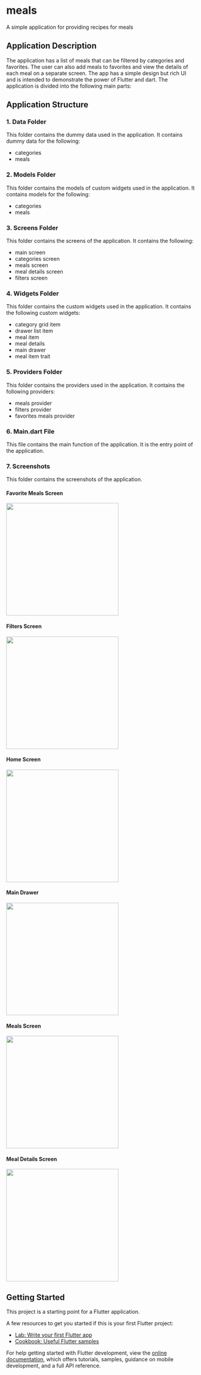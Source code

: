# meals

A simple application for providing recipes for meals

## Application Description
The application has a list of meals that can be filtered by categories and favorites. 
The user can also add meals to favorites and view the details of each meal on a separate screen.
The app has a simple design but rich UI and is intended to demonstrate the power of Flutter and dart.
The application is divided into the following main parts:

## Application Structure
### 1. Data Folder
This folder contains the dummy data used in the application.
It contains dummy data for the following:
- categories
- meals

### 2. Models Folder
This folder contains the models of custom widgets used in the application.
It contains models for the following:
- categories
- meals 

### 3. Screens Folder
This folder contains the screens of the application.
It contains the following:
- main screen
- categories screen
- meals screen
- meal details screen
- filters screen

### 4. Widgets Folder
This folder contains the custom widgets used in the application.
It contains the following custom widgets:
- category grid item
- drawer list item
- meal item
- meal details
- main drawer
- meal item trait

### 5. Providers Folder
This folder contains the providers used in the application.
It contains the following providers:
- meals provider
- filters provider
- favorites meals provider

### 6. Main.dart File
This file contains the main function of the application.
It is the entry point of the application.

### 7. Screenshots
This folder contains the screenshots of the application.

#### Favorite Meals Screen
<img src="screenshots/favourites_screen.png" width="300" height=auto/>

#### Filters Screen
<img src="screenshots/filters_screen.png" width="300" height=auto/>

#### Home Screen
<img src="screenshots/home_screen.png" width="300" height=auto/>

#### Main Drawer
<img src="screenshots/main_drawer.png" width="300" height=auto/>

#### Meals Screen
<img src="screenshots/meals_screen.png" width="300" height=auto/>

#### Meal Details Screen
<img src="screenshots/meal_details_screen.png" width="300" height=auto/>



## Getting Started

This project is a starting point for a Flutter application.

A few resources to get you started if this is your first Flutter project:

- [Lab: Write your first Flutter app](https://docs.flutter.dev/get-started/codelab)
- [Cookbook: Useful Flutter samples](https://docs.flutter.dev/cookbook)

For help getting started with Flutter development, view the
[online documentation](https://docs.flutter.dev/), which offers tutorials,
samples, guidance on mobile development, and a full API reference.
